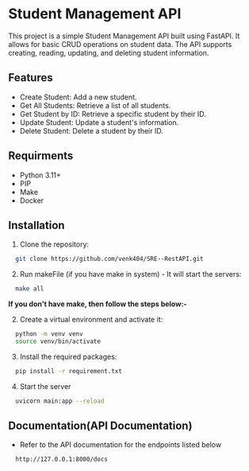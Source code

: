 
# Student Management API

This project is a simple Student Management API built using FastAPI. It allows for basic CRUD operations on student data. The API supports creating, reading, updating, and deleting student information.



## Features

- Create Student: Add a new student.
- Get All Students: Retrieve a list of all students.
- Get Student by ID: Retrieve a specific student by their ID.
- Update Student: Update a student's information.
- Delete Student: Delete a student by their ID.


## Requirments
- Python 3.11+
- PIP
- Make
- Docker
## Installation

1) Clone the repository:

```bash
  git clone https://github.com/venk404/SRE--RestAPI.git
```
2) Run makeFile (if you have make in system) - It will start the servers:

```bash
  make all
```

__If you don't have make, then follow the steps below:-__

2) Create a virtual environment and activate it:

```bash
  python -m venv venv
  source venv/bin/activate
```

3) Install the required packages:
```bash
  pip install -r requirement.txt
```

4) Start the server
```bash
  uvicorn main:app --reload
```



## Documentation(API Documentation)

- Refer to the API documentation for the endpoints listed below
```bash
  http://127.0.0.1:8000/docs
```

